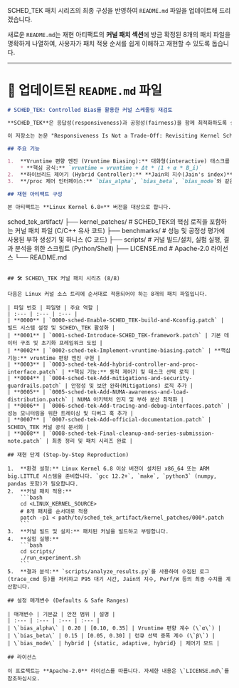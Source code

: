 
SCHED\_TEK 패치 시리즈의 최종 구성을 반영하여 `README.md` 파일을 업데이트해 드리겠습니다.

새로운 `README.md`는 재현 아티팩트의 **커널 패치 섹션**에 방금 확정된 8개의 패치 파일을 명확하게 나열하여, 사용자가 패치 적용 순서를 쉽게 이해하고 재현할 수 있도록 돕습니다.

-----

# 📄 업데이트된 `README.md` 파일

```markdown
# SCHED_TEK: Controlled Bias를 활용한 커널 스케줄링 재검토

**SCHED_TEK**은 응답성(responsiveness)과 공정성(fairness)을 함께 최적화하도록 설계된 Linux 커널 스케줄러 수정(패치) 세트입니다. 기존 스케줄러(CFS 등)가 이 두 목표를 상충 관계로 간주하는 것과 달리, SCHED_TEK은 커널 스케줄링 경로에 '제한된 편향(bounded bias)'을 통합하고 부하에 따라 동적으로 조정하여 낮은 꼬리 대기 시간(tail latency)과 높은 처리량을 동시에 달성합니다.

이 저장소는 논문 "Responsiveness Is Not a Trade-Off: Revisiting Kernel Scheduling with Controlled Bias"의 재현 아티팩트입니다.

## 주요 기능

1.  **Vruntime 편향 엔진 (Vruntime Biasing):** 대화형(interactive) 태스크를 선호하기 위해 가상 실행 시간(**vruntime**) 업데이트에 비선형 스케일링 항을 도입합니다.
    * **핵심 공식:** `vruntime = vruntime + Δt * (1 + α * B_i)`
2.  **하이브리드 제어기 (Hybrid Controller):** **Jain의 지수(Jain's index)**와 **기아(starvation) 발생률**을 모니터링하여 편향 계수 `α`와 `β`를 동적으로 조정합니다. 이 피드백 루프는 부하가 높을 때 공정성 저하를 방지합니다.
3.  **/proc 제어 인터페이스:** `bias_alpha`, `bias_beta`, `bias_mode`와 같은 매개변수를 런타임에 안전하게 조정할 수 있는 최소한의 제어 표면을 제공합니다.

## 재현 아티팩트 구성

본 아티팩트는 **Linux Kernel 6.8+** 버전을 대상으로 합니다.

```

sched\_tek\_artifact/
├── kernel\_patches/          \# SCHED\_TEK의 핵심 로직을 포함하는 커널 패치 파일 (C/C++ 유사 코드)
├── benchmarks/              \# 성능 및 공정성 평가에 사용된 부하 생성기 및 하니스 (C 코드)
├── scripts/                 \# 커널 빌드/설치, 실험 실행, 결과 분석을 위한 스크립트 (Python/Shell)
├── LICENSE.md               \# Apache-2.0 라이선스
└── README.md

````

## 🛠️ SCHED\_TEK 커널 패치 시리즈 (8/8)

다음은 Linux 커널 소스 트리에 순서대로 적용되어야 하는 8개의 패치 파일입니다.

| 파일 번호 | 파일명 | 주요 역할 |
| :--- | :--- | :--- |
| **0000** | `0000-sched-Enable-SCHED_TEK-build-and-Kconfig.patch` | 빌드 시스템 설정 및 SCHED\_TEK 활성화 |
| **0001** | `0001-sched-Introduce-SCHED_TEK-framework.patch` | 기본 데이터 구조 및 초기화 프레임워크 도입 |
| **0002** | `0002-sched-tek-Implement-vruntime-biasing.patch` | **핵심 기능:** vruntime 편향 엔진 구현 |
| **0003** | `0003-sched-tek-Add-hybrid-controller-and-proc-interface.patch` | **핵심 기능:** 동적 제어기 및 태스크 선택 로직 |
| **0004** | `0004-sched-tek-Add-mitigations-and-security-guardrails.patch` | 안정성 및 보안 완화(Mitigations) 로직 추가 |
| **0005** | `0005-sched-tek-Add-NUMA-awareness-and-load-distribution.patch` | NUMA 아키텍처 인지 및 부하 분산 최적화 |
| **0006** | `0006-sched-tek-Add-tracing-and-debug-interfaces.patch` | 성능 모니터링을 위한 트레이싱 및 디버그 훅 추가 |
| **0007** | `0007-sched-tek-Add-official-documentation.patch` | SCHED\_TEK 커널 공식 문서화 |
| **0008** | `0008-sched-tek-Final-cleanup-and-series-submission-note.patch` | 최종 정리 및 패치 시리즈 완료 |

## 재현 단계 (Step-by-Step Reproduction)

1.  **환경 설정:** Linux Kernel 6.8 이상 버전이 설치된 x86_64 또는 ARM big.LITTLE 시스템을 준비합니다. `gcc 12.2+`, `make`, `python3` (numpy, pandas 포함)가 필요합니다.
2.  **커널 패치 적용:**
    ```bash
    cd <LINUX_KERNEL_SOURCE>
    # 8개 패치를 순서대로 적용
    patch -p1 < path/to/sched_tek_artifact/kernel_patches/000*.patch
    ```
3.  **커널 빌드 및 설치:** 패치된 커널을 빌드하고 부팅합니다.
4.  **실험 실행:**
    ```bash
    cd scripts/
    ./run_experiment.sh
    ```
5.  **결과 분석:** `scripts/analyze_results.py`를 사용하여 수집된 로그(trace_cmd 등)를 처리하고 P95 대기 시간, Jain의 지수, Perf/W 등의 최종 수치를 계산합니다.

## 설정 매개변수 (Defaults & Safe Ranges)

| 매개변수 | 기본값 | 안전 범위 | 설명 |
| :--- | :--- | :--- | :--- |
| \`bias_alpha\` | 0.20 | [0.10, 0.35] | Vruntime 편향 계수 (\`α\`) |
| \`bias_beta\` | 0.15 | [0.05, 0.30] | 런큐 선택 증폭 계수 (\`β\`) |
| \`bias_mode\` | hybrid | {static, adaptive, hybrid} | 제어기 모드 |

## 라이선스

이 프로젝트는 **Apache-2.0** 라이선스를 따릅니다. 자세한 내용은 \`LICENSE.md\`를 참조하십시오.
````
